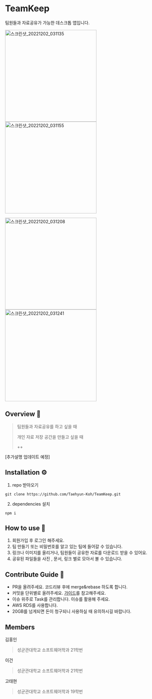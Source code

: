 
# TeamKeep

팀원들과 자료공유가 가능한 데스크톱 앱입니다.

<p float="left">
    <img src="https://user-images.githubusercontent.com/89441117/205227505-2788b328-9baf-4d30-88b2-580f3da5df0d.png" alt="스크린샷_20221202_031135" style="width:300px"/>
    <img src="https://user-images.githubusercontent.com/89441117/205227608-33e13673-586d-4fc1-a3e6-f8288199d435.png" alt="스크린샷_20221202_031155" style="width:300px"/>
</p>
<p>
    <img src="https://user-images.githubusercontent.com/89441117/205227614-caafedb0-b746-4455-b4bf-919dc0bb6d21.png" alt="스크린샷_20221202_031208" style="width:300px"/>
    <img src="https://user-images.githubusercontent.com/89441117/205227621-3329b7d3-33c7-43b0-83bf-cdff38b4580c.png" alt="스크린샷_20221202_031241" style="width:300px"/>
</p>


## Overview 👋

> 팀원들과 자료공유를 하고 싶을 때
> 
> 개인 자료 저장 공간을 만들고 싶을 때
>
> ++
>


[추가설명 업데이트 예정]

## Installation ⚙

1. repo 받아오기
```
git clone https://github.com/Taehyun-Koh/TeamKeep.git
```
2. dependencies 설치
```
npm i
```


## How to use 🤔

1. 회원가입 후 로그인 해주세요.
2. 팀 만들기 또는 비밀번호를 알고 있는 팀에 들어갈 수 있습니다.
3. 링크나 이미지를 올리거나, 팀원들이 공유한 자료를 다운로드 받을 수 있어요.
3. 공유된 파일들을 사진 , 문서, 링크 별로 모아서 볼 수 있습니다.


  
## Contribute Guide 🚩

+ PR을 올려주세요. 코드리뷰 후에 merge&rebase 하도록 합니다.
+ 커밋을 단위별로 올려주세요. [가이드](https://tech.10000lab.xyz/git/git-commit-discipline.html)를 참고해주세요.
+ 이슈 위주로 Task를 관리합니다. 이슈를 활용해 주세요.
+ AWS RDS를 사용합니다.
+ 20GB를 넘게되면 돈이 청구되니 사용하실 때 유의하시길 바랍니다.
  

## Members
김홍인
> 성균관대학교 소프트웨어학과 21학번
> 
>

이건
> 성균관대학교 소프트웨어학과 21학번
> 
>

고태현
> 성균관대학교 소프트웨어학과 19학번
> 
>

